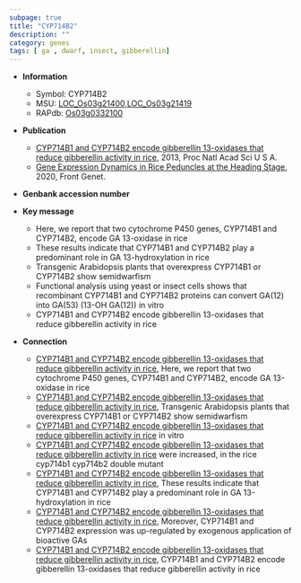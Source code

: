 ```yaml
---
subpage: true
title: "CYP714B2"
description: ""
category: genes
tags: [ ga , dwarf, insect, gibberellin]
---
```


* **Information**  
    + Symbol: CYP714B2  
    + MSU: [LOC_Os03g21400](http://rice.plantbiology.msu.edu/cgi-bin/ORF_infopage.cgi?orf=LOC_Os03g21400),[LOC_Os03g21419](http://rice.plantbiology.msu.edu/cgi-bin/ORF_infopage.cgi?orf=LOC_Os03g21419)  
    + RAPdb: [Os03g0332100](http://rapdb.dna.affrc.go.jp/viewer/gbrowse_details/irgsp1?name=Os03g0332100)  

* **Publication**  
    + [CYP714B1 and CYP714B2 encode gibberellin 13-oxidases that reduce gibberellin activity in rice](http://www.ncbi.nlm.nih.gov/pubmed?term=CYP714B1+and+CYP714B2+encode+gibberellin+13-oxidases+that+reduce+gibberellin+activity+in+rice%5BTitle%5D), 2013, Proc Natl Acad Sci U S A.
    + [Gene Expression Dynamics in Rice Peduncles at the Heading Stage](http://www.ncbi.nlm.nih.gov/pubmed?term=Gene+Expression+Dynamics+in+Rice+Peduncles+at+the+Heading+Stage%5BTitle%5D), 2020, Front Genet.

* **Genbank accession number**  

* **Key message**  
    + Here, we report that two cytochrome P450 genes, CYP714B1 and CYP714B2, encode GA 13-oxidase in rice
    + These results indicate that CYP714B1 and CYP714B2 play a predominant role in GA 13-hydroxylation in rice
    + Transgenic Arabidopsis plants that overexpress CYP714B1 or CYP714B2 show semidwarfism
    + Functional analysis using yeast or insect cells shows that recombinant CYP714B1 and CYP714B2 proteins can convert GA(12) into GA(53) (13-OH GA(12)) in vitro
    + CYP714B1 and CYP714B2 encode gibberellin 13-oxidases that reduce gibberellin activity in rice

* **Connection**  
    + [CYP714B1 and CYP714B2 encode gibberellin 13-oxidases that reduce gibberellin activity in rice](http://www.ncbi.nlm.nih.gov/pubmed?term=CYP714B1+and+CYP714B2+encode+gibberellin+13-oxidases+that+reduce+gibberellin+activity+in+rice%5BTitle%5D), Here, we report that two cytochrome P450 genes, CYP714B1 and CYP714B2, encode GA 13-oxidase in rice
    + [CYP714B1 and CYP714B2 encode gibberellin 13-oxidases that reduce gibberellin activity in rice](http://www.ncbi.nlm.nih.gov/pubmed?term=CYP714B1+and+CYP714B2+encode+gibberellin+13-oxidases+that+reduce+gibberellin+activity+in+rice%5BTitle%5D), Transgenic Arabidopsis plants that overexpress CYP714B1 or CYP714B2 show semidwarfism
    + [CYP714B1 and CYP714B2 encode gibberellin 13-oxidases that reduce gibberellin activity in rice](12) in vitro
    + [CYP714B1 and CYP714B2 encode gibberellin 13-oxidases that reduce gibberellin activity in rice](1) were increased, in the rice cyp714b1 cyp714b2 double mutant
    + [CYP714B1 and CYP714B2 encode gibberellin 13-oxidases that reduce gibberellin activity in rice](http://www.ncbi.nlm.nih.gov/pubmed?term=CYP714B1+and+CYP714B2+encode+gibberellin+13-oxidases+that+reduce+gibberellin+activity+in+rice%5BTitle%5D), These results indicate that CYP714B1 and CYP714B2 play a predominant role in GA 13-hydroxylation in rice
    + [CYP714B1 and CYP714B2 encode gibberellin 13-oxidases that reduce gibberellin activity in rice](http://www.ncbi.nlm.nih.gov/pubmed?term=CYP714B1+and+CYP714B2+encode+gibberellin+13-oxidases+that+reduce+gibberellin+activity+in+rice%5BTitle%5D), Moreover, CYP714B1 and CYP714B2 expression was up-regulated by exogenous application of bioactive GAs
    + [CYP714B1 and CYP714B2 encode gibberellin 13-oxidases that reduce gibberellin activity in rice](http://www.ncbi.nlm.nih.gov/pubmed?term=CYP714B1+and+CYP714B2+encode+gibberellin+13-oxidases+that+reduce+gibberellin+activity+in+rice%5BTitle%5D), CYP714B1 and CYP714B2 encode gibberellin 13-oxidases that reduce gibberellin activity in rice



